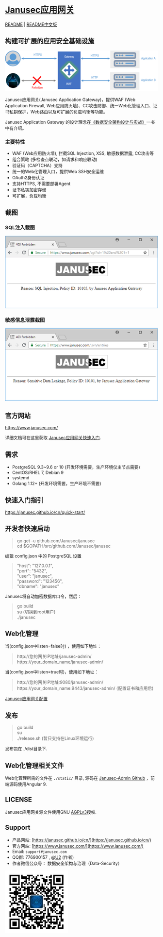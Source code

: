 # [Janusec应用网关](https://www.janusec.com/cn/)  

[README](https://github.com/Janusec/janusec) | [README中文版](https://github.com/Janusec/janusec/blob/master/README-CN.md)  

## 构建可扩展的应用安全基础设施  

![Janusec应用网关](gateway1.png)  

Janusec应用网关(Janusec Application Gateway)，提供WAF (Web Application Firewall, Web应用防火墙)、CC攻击防御、统一Web化管理入口、证书私钥保护，Web路由以及可扩展的负载均衡等功能。  

Janusec Application Gateway 的设计理念在[《数据安全架构设计与实战》](https://github.com/zhyale/book1)一书中有介绍。  

### 主要特性  

* WAF (Web应用防火墙), 拦截SQL Injection, XSS, 敏感数据泄露, CC攻击等  
* 组合策略 (多检查点联动，如请求和响应联动)
* 验证码（CAPTCHA）支持  
* 统一的Web化管理入口，提供Web SSH安全运维  
* OAuth2身份认证
* 支持HTTPS, 不需要部署Agent  
* 证书私钥加密存储  
* 可扩展，负载均衡  

## 截图  

### SQL注入截图

![Janusec Application Gateway Screenshot](waf-demo1.png)  

### 敏感信息泄露截图

![Janusec Application Gateway Screenshot](waf-demo2.png)  


## 官方网站  

https://www.janusec.com/  

详细文档可在这里获取 [Janusec应用网关快速入门](https://janusec.github.io/cn/quick-start/).

## 需求  

* PostgreSQL 9.3~9.6 or 10 (开发环境需要，生产环境仅主节点需要)  
* CentOS/RHEL 7, Debian 9  
* systemd  
* Golang 1.12+ (开发环境需要，生产环境不需要)  

## 快速入门指引  

https://janusec.github.io/cn/quick-start/

## 开发者快速启动  

> go get -u github.com/Janusec/janusec  
> cd $GOPATH/src/github.com/Janusec/janusec  

编辑 config.json 中的 PostgreSQL 设置  

> "host": "127.0.0.1",  
> "port": "5432",  
> "user": "janusec",  
> "password": "123456",  
> "dbname": "janusec"  

Janusec将自动加密数据库口令，然后：  

> go build  
> su (切换到root用户)  
> ./janusec  

## Web化管理  

当(config.json中listen=false时) ，使用如下地址：

> http://您的网关IP地址/janusec-admin/  
> https://your_domain_name/janusec-admin/  

当(config.json中listen=true时)，使用如下地址：

> http://您的网关IP地址:9080/janusec-admin/  
> https://your_domain_name:9443/janusec-admin/ (配置证书和应用后)  

[Janusec应用网关配置](https://janusec.github.io/cn/quick-start/)  

## 发布  

> go build  
> su  
> ./release.sh (暂只支持在Linux环境运行)  

发布包在 ./dist目录下.

## Web化管理相关文件

Web化管理所需的文件在 `./static/` 目录, 源码在 [Janusec-Admin Github](https://github.com/Janusec/janusec-admin) ，前端源码使用Angular 9.  

## LICENSE

Janusec应用网关源文件使用GNU [AGPLv3](http://www.gnu.org/licenses/agpl-3.0.html)授权.  

## Support

* 产品网站: [https://janusec.github.io/cn/](https://janusec.github.io/cn/)  
* 官方网站: [https://www.janusec.com/](https://www.janusec.com/)  
* Email: `support#janusec.com`  
* QQ群: 776900157  , @[U2](https://github.com/zhyale) (作者)  
* 作者微信公众号： 数据安全架构与治理（Data-Security）  

![数据安全架构与治理（Data-Security）](Data-Security.png)  

